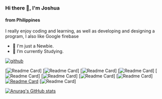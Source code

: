 ### Hi there 👋, I'm Joshua
#### from Philippines

 I really enjoy coding and learning, as well as developing and designing a program, I also like Google firebase

- 🔭 I'm just a Newbie.
- 🌱 I’m currently Studying.

[<img src='https://hashjprogramming.web.app/Assets/Images/Background.png' alt='github'>](https://github.com/HashJProgramming/)

[![Readme Card](https://github-readme-stats.vercel.app/api/pin/?username=HashJProgramming&repo=Simple-CRUD-Google-Firebase)]
[![Readme Card](https://github-readme-stats.vercel.app/api/pin/?username=HashJProgramming&repo=One-Knight-Stand-Bot)]
[![Readme Card](https://github-readme-stats.vercel.app/api/pin/?username=HashJProgramming&repo=OksGamingSite)]
[![Readme Card](https://github-readme-stats.vercel.app/api/pin/?username=HashJProgramming&repo=PLDTDictionary)]
[![Readme Card](https://github-readme-stats.vercel.app/api/pin/?username=HashJProgramming&repo=Matematika)]
[![Readme Card](https://github-readme-stats.vercel.app/api/pin/?username=HashJProgramming&repo=MySQL-Simple-CRUD)]
[![Readme Card](https://github-readme-stats.vercel.app/api/pin/?username=HashJProgramming&repo=Simple-Student-Information-System)]
[![Readme Card](https://github-readme-stats.vercel.app/api/pin/?username=HashJProgramming&repo=Current-IP-and-Map)]
[![Readme Card](https://github-readme-stats.vercel.app/api/pin/?username=HashJProgramming&repo=Simple-Student-Information-System-Firebase-Csharp-)](https://github.com/anuraghazra/github-readme-stats)
[![Readme Card](https://github-readme-stats.vercel.app/api/pin/?username=HashJProgramming&repo=Firebase-CRUD-CSharp)]

[![Anurag's GitHub stats](https://github-readme-stats.vercel.app/api?username=HashJProgramming)](https://github.com/anuraghazra/github-readme-stats)


